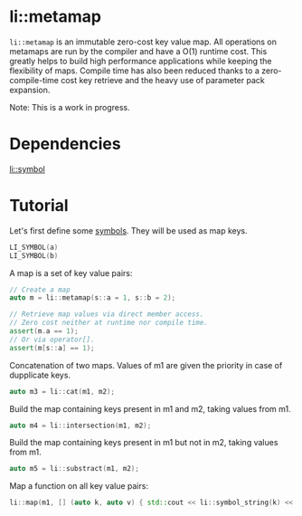 li::metamap
===============================

```li::metamap``` is an immutable zero-cost key value map. All
operations on metamaps are run by the compiler and have a O(1)
runtime cost. This greatly helps to build high performance
applications while keeping the flexibility of maps.
Compile time has also been reduced thanks to a zero-compile-time cost
key retrieve and the heavy use of parameter pack expansion.

Note: This is a work in progress.


Dependencies
==============

[li::symbol](https://github.com/iodcpp/symbol)


Tutorial
==============

Let's first define some [symbols](https://github.com/iodcpp/symbol). They will be
used as map keys.

```c++
LI_SYMBOL(a)
LI_SYMBOL(b)
```

A map is a set of key value pairs:

```c++
// Create a map
auto m = li::metamap(s::a = 1, s::b = 2);

// Retrieve map values via direct member access.
// Zero cost neither at runtime nor compile time.
assert(m.a == 1);
// Or via operator[].
assert(m[s::a] == 1);
```

Concatenation of two maps. Values of m1 are given the priority in case of dupplicate keys.

```c++
auto m3 = li::cat(m1, m2);
```

Build the map containing keys present in m1 and m2, taking values from m1.

```c++
auto m4 = li::intersection(m1, m2);
```

Build the map containing keys present in m1 but not in m2, taking values from m1.

```c++
auto m5 = li::substract(m1, m2);
```

Map a function on all key value pairs:

```c++
li::map(m1, [] (auto k, auto v) { std::cout << li::symbol_string(k) << "=" << v << std::endl; });
```
